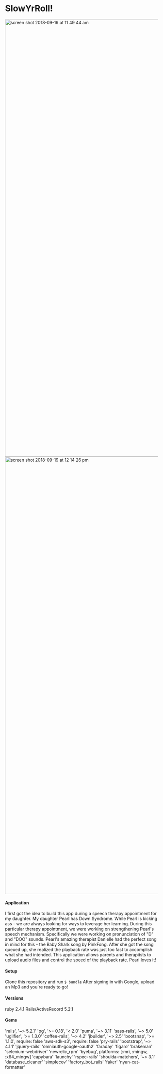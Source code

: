 # SlowYrRoll!


<img width="1440" alt="screen shot 2018-09-19 at 11 49 44 am" src="https://user-images.githubusercontent.com/33355897/45772631-7b0b5a00-bc05-11e8-8679-bc87c5969592.png">

<img width="1440" alt="screen shot 2018-09-19 at 12 14 26 pm" src="https://user-images.githubusercontent.com/33355897/45772699-a55d1780-bc05-11e8-9564-221fcf31e74f.png">

#### Application
I first got the idea to build this app during a speech therapy appointment for my daughter. My daughter Pearl has Down Syndrome. While Pearl is kicking ass - we are always looking for ways to leverage her learning. During this particular therapy appointment, we were working on strengthening Pearl's speech mechanism. Specifically we were working on pronunciation of "D"
and "DOO" sounds. Pearl's amazing therapist Danielle had the perfect song in mind for this - the Baby Shark song by PinkFong. After she got the song queued up, she realized the playback rate was just too fast to accomplish what she had intended. This application allows parents and therapitsts to upload audio files and control the speed of the playback rate. Pearl loves it!


#### Setup
Clone this repository and run ``$ bundle``
After signing in with Google, upload an Mp3 and you're ready to go!

#### Versions
ruby 2.4.1
Rails/ActiveRecord 5.2.1

#### Gems

'rails', '~> 5.2.1'
'pg', '>= 0.18', '< 2.0'
'puma', '~> 3.11'
'sass-rails', '~> 5.0'
'uglifier', '>= 1.3.0'
'coffee-rails', '~> 4.2'
'jbuilder', '~> 2.5'
'bootsnap', '>= 1.1.0', require: false
'aws-sdk-s3', require: false
'pry-rails'
'bootstrap', '~> 4.1.1'
'jquery-rails'
'omniauth-google-oauth2'
'faraday'
'figaro'
'brakeman'
'selenium-webdriver'
'newrelic_rpm'
'byebug', platforms: [:mri, :mingw, :x64_mingw]
'capybara'
'launchy'
'rspec-rails'
'shoulda-matchers', '~> 3.1'
'database_cleaner'
'simplecov'
'factory_bot_rails'
'faker'
'nyan-cat-formatter'

